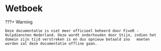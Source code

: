 # Wetboek

???+ Warning

    Deze documentatie is niet meer officieel beheerd door FiveR - Hulpdiensten Nederland. Deze wordt onderhouden door Stijn, indien het domein zijn tijd verstreken is en dus opnieuw betaald zou   moeten  worden zal deze documentatie offline gaan.
